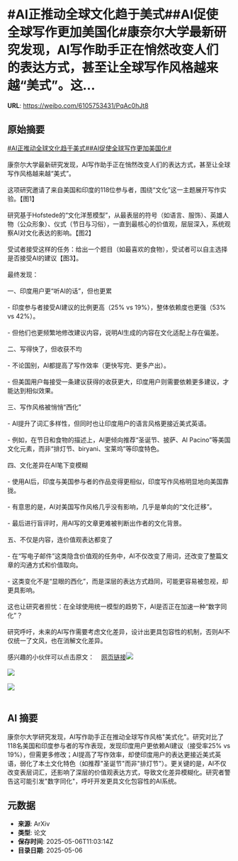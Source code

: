 # #AI正推动全球文化趋于美式##AI促使全球写作更加美国化#康奈尔大学最新研究发现，AI写作助手正在悄然改变人们的表达方式，甚至让全球写作风格越来越“美式”。这...

**URL**: https://weibo.com/6105753431/PqAc0hJt8

## 原始摘要

<a href="https://m.weibo.cn/search?containerid=231522type%3D1%26t%3D10%26q%3D%23AI%E6%AD%A3%E6%8E%A8%E5%8A%A8%E5%85%A8%E7%90%83%E6%96%87%E5%8C%96%E8%B6%8B%E4%BA%8E%E7%BE%8E%E5%BC%8F%23&amp;extparam=%23AI%E6%AD%A3%E6%8E%A8%E5%8A%A8%E5%85%A8%E7%90%83%E6%96%87%E5%8C%96%E8%B6%8B%E4%BA%8E%E7%BE%8E%E5%BC%8F%23" data-hide=""><span class="surl-text">#AI正推动全球文化趋于美式#</span></a><a href="https://m.weibo.cn/search?containerid=231522type%3D1%26t%3D10%26q%3D%23AI%E4%BF%83%E4%BD%BF%E5%85%A8%E7%90%83%E5%86%99%E4%BD%9C%E6%9B%B4%E5%8A%A0%E7%BE%8E%E5%9B%BD%E5%8C%96%23&amp;extparam=%23AI%E4%BF%83%E4%BD%BF%E5%85%A8%E7%90%83%E5%86%99%E4%BD%9C%E6%9B%B4%E5%8A%A0%E7%BE%8E%E5%9B%BD%E5%8C%96%23" data-hide=""><span class="surl-text">#AI促使全球写作更加美国化#</span></a><br><br>康奈尔大学最新研究发现，AI写作助手正在悄然改变人们的表达方式，甚至让全球写作风格越来越“美式”。<br><br>这项研究邀请了来自美国和印度的118位参与者，围绕“文化”这一主题展开写作实验。【图1】<br><br>研究基于Hofstede的“文化洋葱模型”，从最表层的符号（如语言、服饰）、英雄人物（公众形象）、仪式（节日与习俗），一直到最核心的价值观，层层深入，系统观察AI对文化表达的影响。【图2】<br><br>受试者接受这样的任务：给出一个题目（如最喜欢的食物），受试者可以自主选择是否接受AI的建议【图3】。<br><br>最终发现：<br><br>一、印度用户更“听AI的话”，但也更累<br><br>- 印度参与者接受AI建议的比例更高（25% vs 19%），整体依赖度也更强（53% vs 42%）。<br><br>- 但他们也更频繁地修改建议内容，说明AI生成的内容在文化适配上存在偏差。<br><br>二、写得快了，但收获不均<br><br>- 不论国别，AI都提高了写作效率（更快写完、更多产出）。<br><br>- 但美国用户每接受一条建议获得的收获更大，印度用户则需要依赖更多建议，才能达到相似效果。<br><br>三、写作风格被悄悄“西化”<br><br>- AI提升了词汇多样性，但同时也让印度用户的语言风格更接近美式英语。<br><br>- 例如，在节日和食物的描述上，AI更倾向推荐“圣诞节、披萨、Al Pacino”等美国文化元素，而非“排灯节、biryani、宝莱坞”等印度特色。<br><br>四、文化差异在AI笔下变模糊<br><br>- 使用AI后，印度与美国参与者的作品变得更相似，印度写作风格明显地向美国靠拢。<br><br>- 有意思的是，AI对美国写作风格几乎没有影响，几乎是单向的“文化迁移”。<br><br>- 最后进行盲评时，用AI写的文章更难被判断出作者的文化背景。<br><br>五、不仅是内容，连价值观表达都变了<br><br>- 在“写电子邮件”这类隐含价值观的任务中，AI不仅改变了用词，还改变了整篇文章的沟通方式和价值取向。<br><br>- 这类变化不是“显眼的西化”，而是深层的表达方式趋同，可能更容易被忽视，却更具影响。<br><br>这也让研究者担忧：在全球使用统一模型的趋势下，AI是否正在加速一种“数字同化”？<br><br>研究呼吁，未来的AI写作需要考虑文化差异，设计出更具包容性的机制，否则AI不仅统一了文风，也在消解文化差异。<br><br>感兴趣的小伙伴可以点击原文：<a href="https://weibo.cn/sinaurl?u=https%3A%2F%2Farxiv.org%2Fpdf%2F2409.11360" data-hide=""><span class="url-icon"><img style="width: 1rem;height: 1rem" src="https://h5.sinaimg.cn/upload/2015/09/25/3/timeline_card_small_web_default.png" referrerpolicy="no-referrer"></span><span class="surl-text">网页链接</span></a><img style="" src="https://tvax2.sinaimg.cn/large/006Fd7o3gy1i15wf4nx78j312u0j8jyv.jpg" referrerpolicy="no-referrer"><br><br><img style="" src="https://tvax4.sinaimg.cn/large/006Fd7o3gy1i15wf5r9uxj30gi0f0jtq.jpg" referrerpolicy="no-referrer"><br><br><img style="" src="https://tvax1.sinaimg.cn/large/006Fd7o3gy1i15wf75vdnj315e0j4784.jpg" referrerpolicy="no-referrer"><br><br>

## AI 摘要

康奈尔大学研究发现，AI写作助手正在推动全球写作风格"美式化"。研究对比了118名美国和印度参与者的写作表现，发现印度用户更依赖AI建议（接受率25% vs 19%），但需更多修改；AI提高了写作效率，却使印度用户的表达更接近美式英语，弱化了本土文化特色（如推荐"圣诞节"而非"排灯节"）。更关键的是，AI不仅改变表层词汇，还影响了深层的价值观表达方式，导致文化差异模糊化。研究者警告这可能引发"数字同化"，呼吁开发更具文化包容性的AI系统。

## 元数据

- **来源**: ArXiv
- **类型**: 论文
- **保存时间**: 2025-05-06T11:03:14Z
- **目录日期**: 2025-05-06
